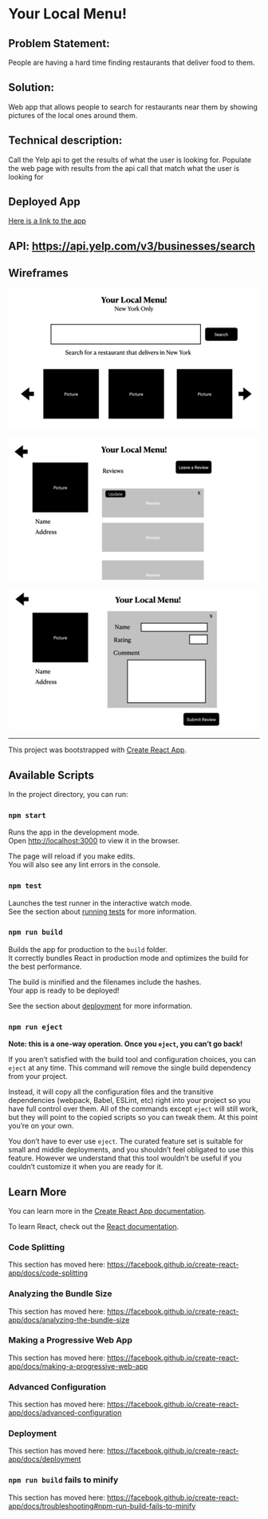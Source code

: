 # Your Local Menu!

## Problem Statement:
People are having a hard time finding restaurants that deliver food to them.

## Solution:
Web app that allows people to search for restaurants near them by showing pictures of the local ones around them.

## Technical description:
Call the Yelp api to get the results of what the user is looking for. Populate the web page with results from the api call that match what the user is looking for

## Deployed App

[Here is a link to the app](fine-country.surge.sh "Our deployed app")

## API: https://api.yelp.com/v3/businesses/search


## Wireframes

![alt text](https://github.com/WaltRCodes/Your-Local-Menu/blob/thandi/src/assets/New%20York%20-%20Your%20Local%20Menu%20Wireframe/New%20York%20-%20Your%20Local%20Menu%20Wireframe.001.jpeg "Landing Page")

![alt text](https://github.com/WaltRCodes/Your-Local-Menu/blob/thandi/src/assets/New%20York%20-%20Your%20Local%20Menu%20Wireframe/New%20York%20-%20Your%20Local%20Menu%20Wireframe.002.jpeg "Leave Review Pagee")

![alt text](https://github.com/WaltRCodes/Your-Local-Menu/blob/thandi/src/assets/New%20York%20-%20Your%20Local%20Menu%20Wireframe/New%20York%20-%20Your%20Local%20Menu%20Wireframe.003.jpeg "Submit Review Page")






________________________________

This project was bootstrapped with [Create React App](https://github.com/facebook/create-react-app).

## Available Scripts

In the project directory, you can run:

### `npm start`

Runs the app in the development mode.<br />
Open [http://localhost:3000](http://localhost:3000) to view it in the browser.

The page will reload if you make edits.<br />
You will also see any lint errors in the console.

### `npm test`

Launches the test runner in the interactive watch mode.<br />
See the section about [running tests](https://facebook.github.io/create-react-app/docs/running-tests) for more information.

### `npm run build`

Builds the app for production to the `build` folder.<br />
It correctly bundles React in production mode and optimizes the build for the best performance.

The build is minified and the filenames include the hashes.<br />
Your app is ready to be deployed!

See the section about [deployment](https://facebook.github.io/create-react-app/docs/deployment) for more information.

### `npm run eject`

**Note: this is a one-way operation. Once you `eject`, you can’t go back!**

If you aren’t satisfied with the build tool and configuration choices, you can `eject` at any time. This command will remove the single build dependency from your project.

Instead, it will copy all the configuration files and the transitive dependencies (webpack, Babel, ESLint, etc) right into your project so you have full control over them. All of the commands except `eject` will still work, but they will point to the copied scripts so you can tweak them. At this point you’re on your own.

You don’t have to ever use `eject`. The curated feature set is suitable for small and middle deployments, and you shouldn’t feel obligated to use this feature. However we understand that this tool wouldn’t be useful if you couldn’t customize it when you are ready for it.

## Learn More

You can learn more in the [Create React App documentation](https://facebook.github.io/create-react-app/docs/getting-started).

To learn React, check out the [React documentation](https://reactjs.org/).

### Code Splitting

This section has moved here: https://facebook.github.io/create-react-app/docs/code-splitting

### Analyzing the Bundle Size

This section has moved here: https://facebook.github.io/create-react-app/docs/analyzing-the-bundle-size

### Making a Progressive Web App

This section has moved here: https://facebook.github.io/create-react-app/docs/making-a-progressive-web-app

### Advanced Configuration

This section has moved here: https://facebook.github.io/create-react-app/docs/advanced-configuration

### Deployment

This section has moved here: https://facebook.github.io/create-react-app/docs/deployment

### `npm run build` fails to minify

This section has moved here: https://facebook.github.io/create-react-app/docs/troubleshooting#npm-run-build-fails-to-minify
